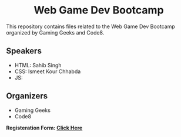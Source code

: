 <h1 align="center">Web Game Dev Bootcamp</h1>

This repository contains files related to the Web Game Dev Bootcamp organized by Gaming Geeks and Code8.

<h2>Speakers</h2>
<ul>
  <li>HTML: Sahib Singh</li>
  <li>CSS: Ismeet Kour Chhabda</li>
  <li>JS: </li>
</ul>
 
<h2>Organizers</h2>
<ul>
  <li>Gaming Geeks</li>
  <li>Code8</li>
</ul>

<strong>Registeration Form: [Click Here](https://gaminggeeks.online/register/web-game-dev/)



